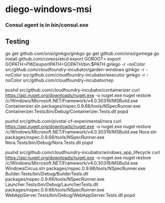 # diego-windows-msi

### Consul agent is in bin/consul.exe

## Testing

go get github.com/onsi/ginkgo/ginkgo
go get github.com/onsi/gomega
go install github.com/coreos/etcd
export GOROOT=
export GOPATH=$PWD
export PATH=$GOPATH/bin:$PATH
ginkgo -r -noColor src/github.com/cloudfoundry-incubator/garden-windows
ginkgo -r -noColor src/github.com/cloudfoundry-incubator/executor
ginkgo -r -noColor src/github.com/cloudfoundry-incubator/rep

pushd src/github.com/cloudfoundry-incubator/containerizer
curl https://api.nuget.org/downloads/nuget.exe -o nuget.exe
nuget restore
/c/Windows/Microsoft.NET/Framework/v4.0.30319/MSBuild.exe Containerizer.sln
packages/nspec.0.9.68/tools/NSpecRunner.exe Containerizer.Tests/bin/Debug/Containerizer.Tests.dll
popd

pushd src/github.com/pivotal-cf-experimental/nora
curl https://api.nuget.org/downloads/nuget.exe -o nuget.exe
nuget restore
/c/Windows/Microsoft.NET/Framework/v4.0.30319/MSBuild.exe Nora.sln
packages/nspec.0.9.68/tools/NSpecRunner.exe Nora.Tests/bin/Debug/Nora.Tests.dll
popd

pushd src/github.com/cloudfoundry-incubator/windows_app_lifecycle
curl https://api.nuget.org/downloads/nuget.exe -o nuget.exe
nuget restore
/c/Windows/Microsoft.NET/Framework/v4.0.30319/MSBuild.exe WindowsCircus.sln
packages/nspec.0.9.68/tools/NSpecRunner.exe Builder.Tests/bin/Debug/BuilderTests.dll
packages/nspec.0.9.68/tools/NSpecRunner.exe Launcher.Tests/bin/Debug/LauncherTests.dll
packages/nspec.0.9.68/tools/NSpecRunner.exe WebAppServer.Tests/bin/Debug/WebAppServer.Tests.dll
popd
